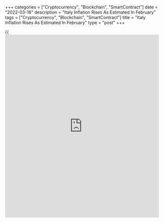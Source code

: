 +++
categories = ["Cryptocurrency", "Blockchain", "SmartContract"]
date = "2022-03-16"
description = "Italy Inflation Rises As Estimated In February"
tags = ["Cryptocurrency", "Blockchain", "SmartContract"]
title = "Italy Inflation Rises As Estimated In February"
type = "post"
+++

{{<iframe id="large-banner" src="https://www.bounty.group/#slide=8.0" width="100%" height="600" scrolling="no" style="border: 0px solid rgb(216, 221, 230); border-radius: 3px;">}}

Italy's consumer price inflation accelerated in February to the highest
in nearly three decades, final data from the statistical office Istat
showed on Wednesday.

Driven by higher energy prices, consumer price inflation rose to 5.7
percent in February, as estimated, from 4.8 percent in January. This was
the highest rate since 1996.

Excluding energy and fresh food, core inflation rose to 1.7 percent from
1.5 percent in the previous month.

Prices of goods climbed at a faster pace of 8.6 percent annually and
that of services logged a steady growth of 1.8 percent in February.
Energy prices grew 45.9 percent from the last year.

EU harmonized inflation advanced to 6.2 percent from 5.1 percent a month
ago. The statistical office confirmed the preliminary estimate.

On a monthly basis, consumer prices gained 0.9 percent, slower than the
1.6 percent increase in January.

The harmonized index of consumer prices moved up 0.8 percent after
staying flat a month ago. The monthly rates for both CPI and the HICP
matched the flash estimate.

For comments and feedback [contact](https://www.playgroundfx.com/contact/): editorial@rtt[news](https://www.letsplayfx.com/blog/forex-news-website/).com

[Economic News][1]

 **What parts of the world are seeing the best (and worst) economic
performances lately? Click[here][2] to check out our [Econ Scorecard][2]
and find out! See up-to-the-moment [ranking](https://www.playgroundfx.com/blog/crypto-exchange-ranking/)s for the best and worst
performers in [GDP][3], [unemployment rate][4], [inflation][5] and much
more.**

   1. www.rtt[news](https://www.letsplayfx.com/blog/forex-news-website/).com/Content/EconomicNews.aspx
   2. www.rtt[news](https://www.letsplayfx.com/blog/forex-news-website/).com/economic-scorecard/world-rank/industrial-production/highest-performance.aspx
   3. www.rtt[news](https://www.letsplayfx.com/blog/forex-news-website/).com/economic-scorecard/world-rank/GDP/highest-performance.aspx
   4. www.rtt[news](https://www.letsplayfx.com/blog/forex-news-website/).com/economic-scorecard/world-rank/unemployment-rate/lowest-performance.aspx
   5. www.rtt[news](https://www.letsplayfx.com/blog/forex-news-website/).com/economic-scorecard/world-rank/CPI/highest-performance.aspx